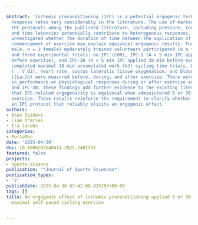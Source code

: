 ---
abstract: 'Ischemic preconditioning (IPC) is a potential ergogenic technique but the
  response rates vary considerably in the literature. The use of markedly different
  IPC protocols among the published literature, including pressure, rounds of ischemia,
  and time latencies potentially contribute to heterogenous responses. This study
  investigated whether the duration of time between the application of IPC and the
  commencement of exercise may explain equivocal ergogenic results. Fourteen (n = 11
  male, n = 3 female) moderately trained volunteers participated in a familiarization
  and three experimental trials: no IPC (CON), IPC-5 (4 × 5 min IPC applied 5 min
  before exercise), and IPC-30 (4 × 5 min IPC applied 30 min before exercise). Participants
  completed maximal 10-min accumulated work (kJ) cycling time trials. Oxygen uptake
  ( . V ⁢O2), heart rate, vastus lateralis tissue oxygenation, and blood lactate concentrations
  ([La–]b) were measured before, during, and after exercise. There were no differences
  in performance or physiological responses during or after exercise among CON, IPC-5,
  and IPC-30. These findings add further evidence to the existing literature reporting
  that IPC-related ergogenicity is equivocal when administered 5 or 30 min before
  exercise. These results reinforce the requirement to clarify whether there exists
  an IPC protocol that reliably elicits an ergogenic effect.'
authors:
- Alex Isidori
- Liam O’Brien
- Ira Jacobs
categories:
- PortaMon
date: '2025-04-30'
doi: 10.1080/02640414.2025.2481532
featured: false
projects:
- sports-science
publication: '*Journal of Sports Sciences*'
publication_types:
- '2'
publishDate: 2025-04-30 07:42:00.815707+00:00
tags: []
title: No ergogenic effect of ischemic preconditioning applied 5 or 30 min before
  maximal self-paced cycling exercise

---
